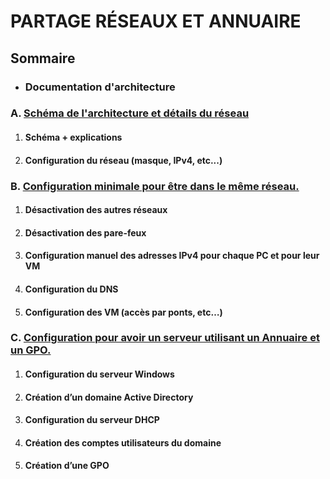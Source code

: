 # PARTAGE RÉSEAUX ET ANNUAIRE

## Sommaire

- ### **Documentation d'architecture**

### A. [Schéma de l'architecture et détails du réseau](doc-architecture.md)

1. #### Schéma + explications

2. #### Configuration du réseau (masque, IPv4, etc...)

### B. [Configuration minimale pour être dans le même réseau.](doc-architecture.md#b)

1. #### Désactivation des autres réseaux

2. #### Désactivation des pare-feux

3. #### Configuration manuel des adresses IPv4 pour chaque PC et pour leur VM

4. #### Configuration du DNS

5. #### Configuration des VM (accès par ponts, etc…)

### C. [Configuration pour avoir un serveur utilisant un Annuaire et un GPO.](doc-architecture.md)

1. #### Configuration du serveur Windows

2. #### Création d’un domaine Active Directory

3. #### Configuration du serveur DHCP

4. #### Création des comptes utilisateurs du domaine

5. #### Création d’une GPO
